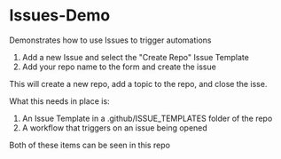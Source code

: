 # Issues-Demo

Demonstrates how to use Issues to trigger automations

1. Add a new Issue and select the "Create Repo" Issue Template
2. Add your repo name to the form and create the issue

This will create a new repo, add a topic to the repo, and close the isse.

What this needs in place is:

1. An Issue Template in a .github/ISSUE_TEMPLATES folder of the repo
2. A workflow that triggers on an issue being opened

Both of these items can be seen in this repo
